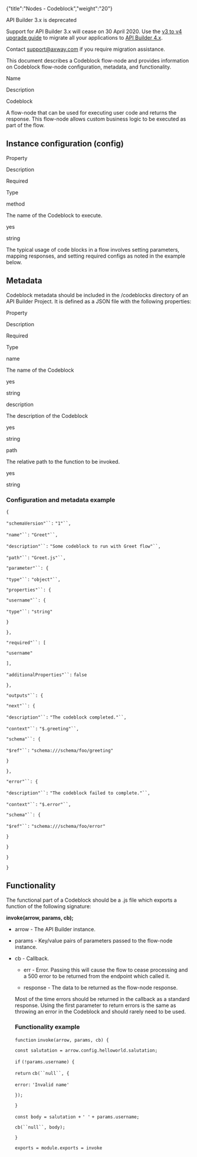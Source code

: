 {"title":"Nodes - Codeblock","weight":"20"} 

API Builder 3.x is deprecated

Support for API Builder 3.x will cease on 30 April 2020. Use the [v3 to v4 upgrade guide](https://docs.axway.com/bundle/API_Builder_4x_allOS_en/page/api_builder_v3_to_v4_upgrade_guide.html) to migrate all your applications to [API Builder 4.x](https://docs.axway.com/bundle/API_Builder_4x_allOS_en/page/api_builder_getting_started_guide.html).

Contact [support@axway.com](mailto:support@axway.com) if you require migration assistance.

This document describes a Codeblock flow-node and provides information on Codeblock flow-node configuration, metadata, and functionality.

Name

Description

Codeblock

A flow-node that can be used for executing user code and returns the response. This flow-node allows custom business logic to be executed as part of the flow.

## Instance configuration (config)

Property

Description

Required

Type

method

The name of the Codeblock to execute.

yes

string

The typical usage of code blocks in a flow involves setting parameters, mapping responses, and setting required configs as noted in the example below.

## Metadata

Codeblock metadata should be included in the /codeblocks directory of an API Builder Project. It is defined as a JSON file with the following properties:

Property

Description

Required

Type

name

The name of the Codeblock

yes

string

description

The description of the Codeblock

yes

string

path

The relative path to the function to be invoked.

yes

string

### Configuration and metadata example

`{`

`"schemaVersion"``:` `"1"``,`

`"name"``:` `"Greet"``,`

`"description"``:` `"Some codeblock to run with Greet flow"``,`

`"path"``:` `"Greet.js"``,`

`"parameter"``: {`

`"type"``:` `"object"``,`

`"properties"``: {`

`"username"``: {`

`"type"``:` `"string"`

`}`

`},`

`"required"``: [`

`"username"`

`],`

`"additionalProperties"``:` `false`

`},`

`"outputs"``: {`

`"next"``: {`

`"description"``:` `"The codeblock completed."``,`

`"context"``:` `"$.greeting"``,`

`"schema"``: {`

`"$ref"``:` `"schema:///schema/foo/greeting"`

`}`

`},`

`"error"``: {`

`"description"``:` `"The codeblock failed to complete."``,`

`"context"``:` `"$.error"``,`

`"schema"``: {`

`"$ref"``:` `"schema:///schema/foo/error"`

`}`

`}`

`}`

`}`

## Functionality

The functional part of a Codeblock should be a .js file which exports a function of the following signature:

**invoke(arrow, params, cb);**

*   arrow <Arrow> - The API Builder instance.
    
*   params <Object> - Key/value pairs of parameters passed to the flow-node instance.
    
*   cb <Function> - Callback.
    
    *   err - Error. Passing this will cause the flow to cease processing and a 500 error to be returned from the endpoint which called it.
        
    *   response - The data to be returned as the flow-node response.
        

Most of the time errors should be returned in the callback as a standard response. Using the first parameter to return errors is the same as throwing an error in the Codeblock and should rarely need to be used.

### Functionality example

`function` `invoke(arrow, params, cb) {`

`const salutation = arrow.config.helloworld.salutation;`

`if` `(!params.username) {`

`return` `cb(``null``, {`

`error:` `'Invalid name'`

`});`

`}`

`const body = salutation +` `' '` `+ params.username;`

`cb(``null``, body);`

`}`

`exports = module.exports = invoke`